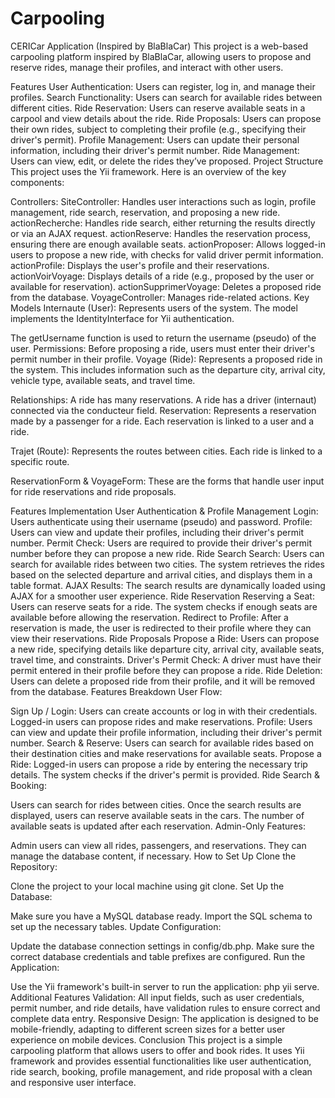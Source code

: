 # Carpooling
CERICar Application (Inspired by BlaBlaCar)
This project is a web-based carpooling platform inspired by BlaBlaCar, allowing users to propose and reserve rides, manage their profiles, and interact with other users.

Features
User Authentication: Users can register, log in, and manage their profiles.
Search Functionality: Users can search for available rides between different cities.
Ride Reservation: Users can reserve available seats in a carpool and view details about the ride.
Ride Proposals: Users can propose their own rides, subject to completing their profile (e.g., specifying their driver's permit).
Profile Management: Users can update their personal information, including their driver's permit number.
Ride Management: Users can view, edit, or delete the rides they’ve proposed.
Project Structure
This project uses the Yii framework. Here is an overview of the key components:

Controllers:
SiteController: Handles user interactions such as login, profile management, ride search, reservation, and proposing a new ride.
actionRecherche: Handles ride search, either returning the results directly or via an AJAX request.
actionReserve: Handles the reservation process, ensuring there are enough available seats.
actionProposer: Allows logged-in users to propose a new ride, with checks for valid driver permit information.
actionProfile: Displays the user's profile and their reservations.
actionVoirVoyage: Displays details of a ride (e.g., proposed by the user or available for reservation).
actionSupprimerVoyage: Deletes a proposed ride from the database.
VoyageController: Manages ride-related actions.
Key Models
Internaute (User): Represents users of the system. The model implements the IdentityInterface for Yii authentication.

The getUsername function is used to return the username (pseudo) of the user.
Permissions: Before proposing a ride, users must enter their driver's permit number in their profile.
Voyage (Ride): Represents a proposed ride in the system. This includes information such as the departure city, arrival city, vehicle type, available seats, and travel time.

Relationships:
A ride has many reservations.
A ride has a driver (internaut) connected via the conducteur field.
Reservation: Represents a reservation made by a passenger for a ride. Each reservation is linked to a user and a ride.

Trajet (Route): Represents the routes between cities. Each ride is linked to a specific route.

ReservationForm & VoyageForm: These are the forms that handle user input for ride reservations and ride proposals.

Features Implementation
User Authentication & Profile Management
Login: Users authenticate using their username (pseudo) and password.
Profile: Users can view and update their profiles, including their driver's permit number.
Permit Check: Users are required to provide their driver's permit number before they can propose a new ride.
Ride Search
Search: Users can search for available rides between two cities. The system retrieves the rides based on the selected departure and arrival cities, and displays them in a table format.
AJAX Results: The search results are dynamically loaded using AJAX for a smoother user experience.
Ride Reservation
Reserving a Seat: Users can reserve seats for a ride. The system checks if enough seats are available before allowing the reservation.
Redirect to Profile: After a reservation is made, the user is redirected to their profile where they can view their reservations.
Ride Proposals
Propose a Ride: Users can propose a new ride, specifying details like departure city, arrival city, available seats, travel time, and constraints.
Driver's Permit Check: A driver must have their permit entered in their profile before they can propose a ride.
Ride Deletion: Users can delete a proposed ride from their profile, and it will be removed from the database.
Features Breakdown
User Flow:

Sign Up / Login: Users can create accounts or log in with their credentials. Logged-in users can propose rides and make reservations.
Profile: Users can view and update their profile information, including their driver's permit number.
Search & Reserve: Users can search for available rides based on their destination cities and make reservations for available seats.
Propose a Ride: Logged-in users can propose a ride by entering the necessary trip details. The system checks if the driver's permit is provided.
Ride Search & Booking:

Users can search for rides between cities. Once the search results are displayed, users can reserve available seats in the cars.
The number of available seats is updated after each reservation.
Admin-Only Features:

Admin users can view all rides, passengers, and reservations. They can manage the database content, if necessary.
How to Set Up
Clone the Repository:

Clone the project to your local machine using git clone.
Set Up the Database:

Make sure you have a MySQL database ready.
Import the SQL schema to set up the necessary tables.
Update Configuration:

Update the database connection settings in config/db.php.
Make sure the correct database credentials and table prefixes are configured.
Run the Application:

Use the Yii framework's built-in server to run the application: php yii serve.
Additional Features
Validation: All input fields, such as user credentials, permit number, and ride details, have validation rules to ensure correct and complete data entry.
Responsive Design: The application is designed to be mobile-friendly, adapting to different screen sizes for a better user experience on mobile devices.
Conclusion
This project is a simple carpooling platform that allows users to offer and book rides. It uses Yii framework and provides essential functionalities like user authentication, ride search, booking, profile management, and ride proposal with a clean and responsive user interface.
